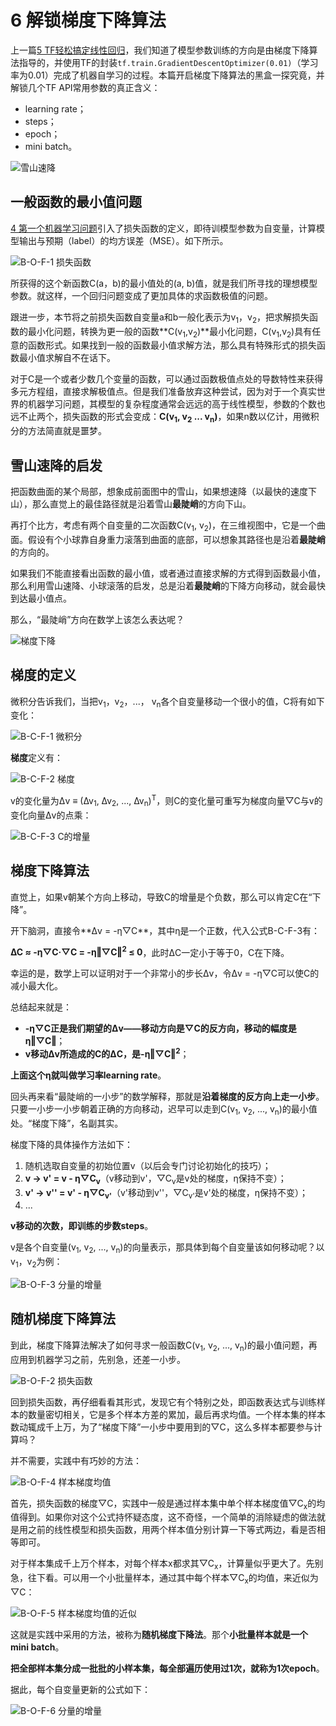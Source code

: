 # 6 解锁梯度下降算法

上一篇[5 TF轻松搞定线性回归](./5-TensorFlow轻松搞定线性回归.md)，我们知道了模型参数训练的方向是由梯度下降算法指导的，并使用TF的封装`tf.train.GradientDescentOptimizer(0.01)`（学习率为0.01）完成了机器自学习的过程。本篇开启梯度下降算法的黑盒一探究竟，并解锁几个TF API常用参数的真正含义：

- learning rate；
- steps；
- epoch；
- mini batch。

![雪山速降](img/2017-6-skiing.jpg)

## 一般函数的最小值问题

[4 第一个机器学习问题](./4-第一个机器学习问题.md)引入了损失函数的定义，即待训模型参数为自变量，计算模型输出与预期（label）的均方误差（MSE）。如下所示。

![B-O-F-1 损失函数](img/2017-B-O-F-1.jpg)

所获得的这个新函数C(a，b)的最小值处的(a, b)值，就是我们所寻找的理想模型参数。就这样，一个回归问题变成了更加具体的求函数极值的问题。

跟进一步，本节将之前损失函数自变量a和b一般化表示为v<sub>1</sub>，v<sub>2</sub>，把求解损失函数的最小化问题，转换为更一般的函数**C(v<sub>1</sub>,v<sub>2</sub>)**最小化问题，C(v<sub>1</sub>,v<sub>2</sub>)具有任意的函数形式。如果找到一般的函数最小值求解方法，那么具有特殊形式的损失函数最小值求解自不在话下。

对于C是一个或者少数几个变量的函数，可以通过函数极值点处的导数特性来获得多元方程组，直接求解极值点。但是我们准备放弃这种尝试，因为对于一个真实世界的机器学习问题，其模型的复杂程度通常会远远的高于线性模型，参数的个数也远不止两个，损失函数的形式会变成：**C(v<sub>1</sub>, v<sub>2</sub> ... v<sub>n</sub>)**，如果n数以亿计，用微积分的方法简直就是噩梦。

## 雪山速降的启发

把函数曲面的某个局部，想象成前面图中的雪山，如果想速降（以最快的速度下山），那么直觉上的最佳路径就是沿着雪山**最陡峭**的方向下山。

再打个比方，考虑有两个自变量的二次函数C(v<sub>1</sub>, v<sub>2</sub>)，在三维视图中，它是一个曲面。假设有个小球靠自身重力滚落到曲面的底部，可以想象其路径也是沿着**最陡峭**的方向的。

如果我们不能直接看出函数的最小值，或者通过直接求解的方式得到函数最小值，那么利用雪山速降、小球滚落的启发，总是沿着**最陡峭**的下降方向移动，就会最快到达最小值点。

那么，“最陡峭”方向在数学上该怎么表达呢？

![梯度下降](img/2017-6-GD.jpg)

## 梯度的定义

微积分告诉我们，当把v<sub>1</sub>，v<sub>2</sub>，...， v<sub>n</sub>各个自变量移动一个很小的值，C将有如下变化：

![B-C-F-1 微积分](img/2017-B-C-F-1.JPG)

**梯度**定义有：

![B-C-F-2 梯度](img/2017-B-C-F-2.JPG)

v的变化量为∆v ≡ (∆v<sub>1</sub>, ∆v<sub>2</sub>, ..., ∆v<sub>n</sub>)<sup>T</sup>，则C的变化量可重写为梯度向量▽C与v的变化向量∆v的点乘：

![B-C-F-3 C的增量](img/2017-B-C-F-3.jpg)

## 梯度下降算法

直觉上，如果v朝某个方向上移动，导致C的增量是个负数，那么可以肯定C在“下降”。

开下脑洞，直接令**∆v = -η▽C**，其中η是一个正数，代入公式B-C-F-3有：

**∆C ≈ -η▽C·▽C = -η‖▽C‖<sup>2</sup> ≤ 0**，此时∆C一定小于等于0，C在下降。

幸运的是，数学上可以证明对于一个非常小的步长∆v，令∆v = -η▽C可以使C的减小最大化。

总结起来就是：

- **-η▽C正是我们期望的∆v——移动方向是▽C的反方向，移动的幅度是η‖▽C‖**；
- **v移动∆v所造成的C的∆C，是-η‖▽C‖<sup>2</sup>**；

**上面这个η就叫做学习率learning rate**。

回头再来看“最陡峭的一小步”的数学解释，那就是**沿着梯度的反方向上走一小步**。只要一小步一小步朝着正确的方向移动，迟早可以走到C(v<sub>1</sub>, v<sub>2</sub>, ..., v<sub>n</sub>)的最小值处。“梯度下降”，名副其实。

梯度下降的具体操作方法如下：

1.	随机选取自变量的初始位置v（以后会专门讨论初始化的技巧）；
2.	**v → v' = v - η▽C<sub>v</sub>**（v移动到v'，▽C<sub>v</sub>是v处的梯度，η保持不变）；
3.  **v' → v'' = v' - η▽C<sub>v'</sub>**（v'移动到v''，▽C<sub>v'</sub>是v'处的梯度，η保持不变）；
4. ...

**v移动的次数，即训练的步数steps**。

v是各个自变量(v<sub>1</sub>, v<sub>2</sub>, ..., v<sub>n</sub>)的向量表示，那具体到每个自变量该如何移动呢？以v<sub>1</sub>，v<sub>2</sub>为例：

![B-O-F-3 分量的增量](img/2017-B-O-F-3.jpg)

## 随机梯度下降算法

到此，梯度下降算法解决了如何寻求一般函数C(v<sub>1</sub>, v<sub>2</sub>, ..., v<sub>n</sub>)的最小值问题，再应用到机器学习之前，先别急，还差一小步。

![B-O-F-2 损失函数](img/2017-B-O-F-2.jpg)

回到损失函数，再仔细看看其形式，发现它有个特别之处，即函数表达式与训练样本的数量密切相关，它是多个样本方差的累加，最后再求均值。一个样本集的样本数动辄成千上万，为了“梯度下降”一小步中要用到的▽C，这么多样本都要参与计算吗？

并不需要，实践中有巧妙的方法：

![B-O-F-4 样本梯度均值](img/2017-B-O-F-4.jpg)

首先，损失函数的梯度▽C，实践中一般是通过样本集中单个样本梯度值▽C<sub>x</sub>的均值得到。如果你对这个公式持怀疑态度，这不奇怪，一个简单的消除疑虑的做法就是用之前的线性模型和损失函数，用两个样本值分别计算一下等式两边，看是否相等即可。

对于样本集成千上万个样本，对每个样本x都求其▽C<sub>x</sub>，计算量似乎更大了。先别急，往下看。可以用一个小批量样本，通过其中每个样本▽C<sub>x</sub>的均值，来近似为▽C：

![B-O-F-5 样本梯度均值的近似](img/2017-B-O-F-5.jpg)

这就是实践中采用的方法，被称为**随机梯度下降法**。那个**小批量样本就是一个mini batch**。

**把全部样本集分成一批批的小样本集，每全部遍历使用过1次，就称为1次epoch**。

据此，每个自变量更新的公式如下：

![B-O-F-6 分量的增量](img/2017-B-O-F-6.jpg)

